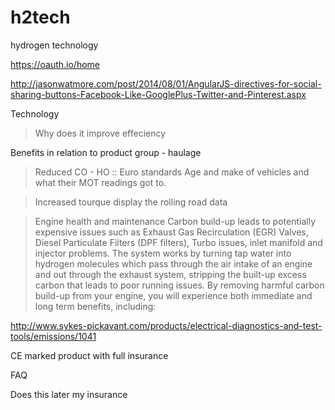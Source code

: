 # h2tech
hydrogen technology

https://oauth.io/home

http://jasonwatmore.com/post/2014/08/01/AngularJS-directives-for-social-sharing-buttons-Facebook-Like-GooglePlus-Twitter-and-Pinterest.aspx

Technology

> Why does it improve effeciency

Benefits in relation to product group - haulage

> Reduced CO - HO ::  Euro standards Age and make of vehicles and what their MOT readings got to. 

> Increased tourque display the rolling road data

> Engine health and maintenance Carbon build-up leads to potentially expensive issues such as Exhaust Gas Recirculation (EGR) Valves, Diesel Particulate Filters (DPF filters), Turbo issues, inlet manifold and injector problems.
The system works by turning tap water into hydrogen molecules which pass through the air intake of an engine and out through the exhaust system, stripping the built-up excess carbon that leads to poor running issues.
By removing harmful carbon build-up from your engine, you will experience both immediate and long term benefits, including:

http://www.sykes-pickavant.com/products/electrical-diagnostics-and-test-tools/emissions/1041

CE marked product with full insurance


FAQ

Does this later my insurance



